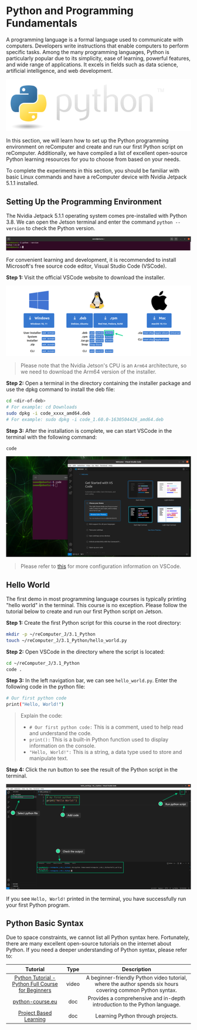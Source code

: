 # Python and Programming Fundamentals

A programming language is a formal language used to communicate with computers. Developers write instructions that enable computers to perform specific tasks. Among the many programming languages, Python is particularly popular due to its simplicity, ease of learning, powerful features, and wide range of applications. It excels in fields such as data science, artificial intelligence, and web development.

<p align="center">
  <a href="https://www.python.org/">
    <img src="./images/python-logo@2x.png" alt="python logo">
  </a>
</p>

In this section, we will learn how to set up the Python programming environment on reComputer and create and run our first Python script on reComputer. Additionally, we have compiled a list of excellent open-source Python learning resources for you to choose from based on your needs.

To complete the experiments in this section, you should be familiar with basic Linux commands and have a reComputer device with Nvidia Jetpack 5.1.1 installed.


## Setting Up the Programming Environment

The Nvidia Jetpack 5.1.1 operating system comes pre-installed with Python 3.8. We can open the Jetson terminal and enter the command `python --version` to check the Python version.

![python version](./images/python_version1.png)

For convenient learning and development, it is recommended to install Microsoft's free source code editor, Visual Studio Code (VSCode).

**Step 1:** Visit the official VSCode website to download the installer.

![download vscode](./images/download_vscode.png)

> Please note that the Nvidia Jetson's CPU is an `Arm64` architecture, so we need to download the Arm64 version of the installer.

**Step 2:** Open a terminal in the directory containing the installer package and use the dpkg command to install the deb file:

```bash
cd <dir-of-deb>
# For example: cd Downloads
sudo dpkg -i code_xxxx_amd64.deb
# For example: sudo dpkg -i code_1.60.0-1630504426_amd64.deb
```

**Step 3:** After the installation is complete, we can start VSCode in the terminal with the following command:

```bash
code
```

![launch vscode](./images/vscode.png)

> Please refer to [this](https://code.visualstudio.com/docs) for more configuration information on VSCode.


## Hello World

The first demo in most programming language courses is typically printing "hello world" in the terminal. This course is no exception. Please follow the tutorial below to create and run our first Python script on Jetson.

**Step 1:** Create the first Python script for this course in the root directory:

```bash
mkdir -p ~/reComputer_J/3.1_Python
touch ~/reComputer_J/3.1_Python/hello_world.py
```

**Step 2:** Open VSCode in the directory where the script is located:

```bash
cd ~/reComputer_J/3.1_Python
code .
```

**Step 3:** In the left navigation bar, we can see `hello_world.py`. Enter the following code in the python file:

```bash
# Our first python code
print("Hello, World!")
```


> Explain the code:
> - `# Our first python code:` This is a comment, used to help read and understand the code.
> - `print():` This is a built-in Python function used to display information on the console.
> - `"Hello, World!":` This is a string, a data type used to store and manipulate text.


**Step 4:** Click the run button to see the result of the Python script in the terminal. 

![launch vscode](./images/hello_world.png)

If you see `Hello, World!` printed in the terminal, you have successfully run your first Python program.

## Python Basic Syntax

Due to space constraints, we cannot list all Python syntax here. Fortunately, there are many excellent open-source tutorials on the internet about Python. If you need a deeper understanding of Python syntax, please refer to:

| **Tutorial** | **Type** | **Description** |
|:---------:|:---------:|:---------:|
| [Python Tutorial - Python Full Course for Beginners](https://www.youtube.com/watch?v=_uQrJ0TkZlc) | video | A beginner-friendly Python video tutorial, where the author spends six hours covering common Python syntax. |
| [python-course.eu](https://python-course.eu/python-tutorial/) | doc | Provides a comprehensive and in-depth introduction to the Python language. |
| [Project Based Learning](https://github.com/practical-tutorials/project-based-learning?tab=readme-ov-file#python) | doc | Learning Python through projects. |




